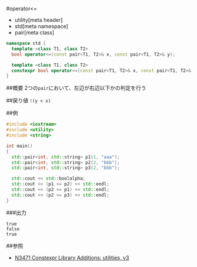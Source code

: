 #operator<=
* utility[meta header]
* std[meta namespace]
* pair[meta class]

```cpp
namespace std {
  template <class T1, class T2>
  bool operator<=(const pair<T1, T2>& x, const pair<T1, T2>& y);           // C++03

  template <class T1, class T2>
  constexpr bool operator<=(const pair<T1, T2>& x, const pair<T1, T2>& y); // C++14
}
```

##概要
2つの`pair`において、左辺が右辺以下かの判定を行う


##戻り値
`!(y < x)`


##例
```cpp
#include <iostream>
#include <utility>
#include <string>

int main()
{
  std::pair<int, std::string> p1(1, "aaa");
  std::pair<int, std::string> p2(2, "bbb");
  std::pair<int, std::string> p3(2, "bbb");

  std::cout << std::boolalpha;
  std::cout << (p1 <= p2) << std::endl;
  std::cout << (p2 <= p1) << std::endl;
  std::cout << (p2 <= p3) << std::endl;
}
```

###出力
```
true
false
true
```


##参照
- [N3471 Constexpr Library Additions: utilities, v3](http://www.open-std.org/jtc1/sc22/wg21/docs/papers/2012/n3471.html)
